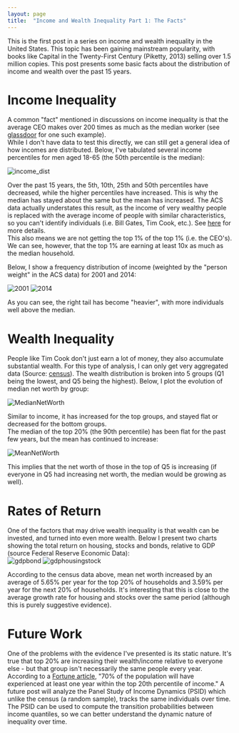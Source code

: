 ```yaml
---
layout: page
title:  "Income and Wealth Inequality Part 1: The Facts"
---
```


This is the first post in a series on income and wealth inequality in the United States.  This topic has been gaining mainstream popularity, with books like Capital in the Twenty-First Century (Piketty, 2013) selling over 1.5 million copies. This post presents some basic facts about the distribution of income and wealth over the past 15 years.

# Income Inequality

A common "fact" mentioned in discussions on income inequality is that the average CEO makes over 200 times as much as the median worker (see <a href="https://www.glassdoor.com/research/ceo-pay-ratio/">glassdoor</a> for one such example). <br />
While I don't have data to test this directly, we can still get a general idea of how incomes are distributed.  Below, I've tabulated several income percentiles for men aged 18-65 (the 50th percentile is the median):

![income_dist](/Post_Images/7_24_2016/income_dist.png)

Over the past 15 years, the 5th, 10th, 25th and 50th percentiles have decreased, while the higher percentiles have increased.  This is why the median has stayed about the same but the mean has increased.  The ACS data actually understates this result, as the income of very wealthy people is replaced with the average income of people with similar characteristics, so you can't identify individuals (i.e. Bill Gates, Tim Cook, etc.).  See <a href="https://cps.ipums.org/cps/topcodes_tables.shtml">here</a> for more details.  <br />
This also means we are not getting the top 1% of the top 1% (i.e. the CEO's).  We can see, however, that the top 1% are earning at least 10x as much as the median household. <br />

Below, I show a frequency distribution of income (weighted by  the "person weight" in the ACS data) for 2001 and 2014:

![2001](/Post_Images/7_24_2016/2001.png)
![2014](/Post_Images/7_24_2016/2014.png)

As you can see, the right tail has become "heavier", with more individuals well above the median.

# Wealth Inequality

People like Tim Cook don't just earn a lot of money, they also accumulate substantial wealth.  For this type of analysis, I can only get very aggregated data (Source: <a href="http://www.census.gov/people/wealth/data/disttables.html">census</a>).  The wealth distribution is broken into 5 groups (Q1 being the lowest, and Q5 being the highest).  Below, I plot the evolution of median net worth by group:

![MedianNetWorth](/Post_Images/7_24_2016/MedianNetWorth.png)

Similar to income, it has increased for the top groups, and stayed flat or decreased for the bottom groups.  <br />
The median of the top 20% (the 90th percentile) has been flat for the past few years, but the mean has continued to increase:

![MeanNetWorth](/Post_Images/7_24_2016/MeanNetWorth.png)

This implies that the net worth of those in the top of Q5 is increasing (if everyone in Q5 had increasing net worth, the median would be growing as well).

# Rates of Return

One of the factors that may drive wealth inequality is that wealth can be invested, and turned into even more wealth.  Below I present two charts showing the total return on housing, stocks and bonds, relative to GDP (source Federal Reserve Economic Data): <br />
![gdpbond](/Post_Images/7_24_2016/gdpbond.png)
![gdphousingstock](/Post_Images/7_24_2016/gdphousingstock.png)

According to the census data above, mean net worth increased by an average of 5.65% per year for the top 20% of households and 3.59% per year for the next 20% of households.  It's interesting that this is close to the average growth rate for housing and stocks over the same period (although this is purely suggestive evidence).

# Future Work

One of the problems with the evidence I've presented is its static nature.  It's true that top 20% are increasing their wealth/income relative to everyone else - but that group isn't necessarily the same people every year.  <br />
According to a <a href="http://fortune.com/2015/03/02/economic-inequality-myth-1-percent-wealth/">Fortune article</a>, "70% of the population will have experienced at least one year within the top 20th percentile of income."  A future post will analyze the Panel Study of Income Dynamics (PSID) which unlike the census (a random sample), tracks the same individuals over time.  The PSID can be used to compute the transition probabilities between income quantiles, so we can better understand the dynamic nature of inequality over time.
